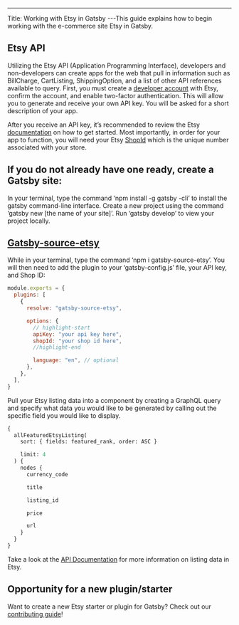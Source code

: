---
Title: Working with Etsy in Gatsby
---This guide explains how to begin working with the e-commerce site Etsy in Gatsby.

## Etsy API

Utilizing the Etsy API (Application Programming Interface), developers and non-developers can create apps for the web that pull in information such as BillCharge, CartListing, ShippingOption, and a list of other API references available to query. First, you must create a [developer account](<[https://www.etsy.com/developers/register](https://www.etsy.com/developers/register)>) with Etsy, confirm the account, and enable two-factor authentication. This will allow you to generate and receive your own API key. You will be asked for a short description of your app.

After you receive an API key, it’s recommended to review the Etsy [documentation](<[https://www.etsy.com/developers/documentation](https://www.etsy.com/developers/documentation)>) on how to get started. Most importantly, in order for your app to function, you will need your Etsy [ShopId](<[https://support.cartrover.com/portal/kb/articles/how-to-get-your-etsy-shop-id](https://support.cartrover.com/portal/kb/articles/how-to-get-your-etsy-shop-id)>) which is the unique number associated with your store.

## If you do not already have one ready, create a Gatsby site:

In your terminal, type the command ‘npm install -g gatsby -cli’ to install the gatsby command-line interface. Create a new project using the command ‘gatsby new [the name of your site]’. Run ‘gatsby develop’ to view your project locally.

## [Gatsby-source-etsy ](https://www.gatsbyjs.org/packages/gatsby-source-etsy/)

While in your terminal, type the command ‘npm i gatsby-source-etsy’. You will then need to add the plugin to your ‘gatsby-config.js’ file, your API key, and Shop ID:

```jsx:title=gatsby-config.js
module.exports = {
  plugins: [
    {
      resolve: "gatsby-source-etsy",

      options: {
        // highlight-start
        apiKey: "your api key here",
        shopId: "your shop id here",
        //highlight-end

        language: "en", // optional
      },
    },
  ],
}
```

Pull your Etsy listing data into a component by creating a GraphQL query and specify what data you would like to be generated by calling out the specific field you would like to display.

```graphql
{
  allFeaturedEtsyListing(
    sort: { fields: featured_rank, order: ASC }

    limit: 4
  ) {
    nodes {
      currency_code

      title

      listing_id

      price

      url
    }
  }
}
```

Take a look at the [API Documentation](https://www.etsy.com/developers/documentation/reference/listing) for more information on listing data in Etsy.

## Opportunity for a new plugin/starter

Want to create a new Etsy starter or plugin for Gatsby? Check out our [contributing guide](https://www.gatsbyjs.org/contributing/)!
